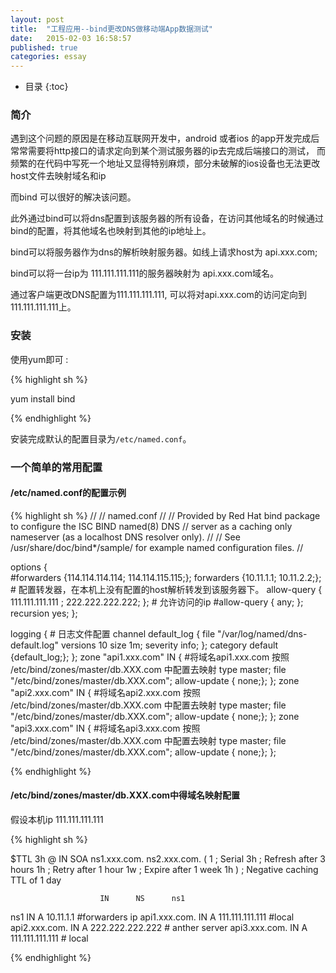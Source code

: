 ```yaml
---
layout: post
title:  "工程应用--bind更改DNS做移动端App数据测试"
date:   2015-02-03 16:58:57
published: true
categories: essay
---
```


* 目录
{:toc}

### 简介
遇到这个问题的原因是在移动互联网开发中，android 或者ios 的app开发完成后常常需要将http接口的请求定向到某个测试服务器的ip去完成后端接口的测试，
而频繁的在代码中写死一个地址又显得特别麻烦，部分未破解的ios设备也无法更改host文件去映射域名和ip

而bind 可以很好的解决该问题。

此外通过bind可以将dns配置到该服务器的所有设备，在访问其他域名的时候通过bind的配置，将其他域名也映射到其他的ip地址上。

bind可以将服务器作为dns的解析映射服务器。如线上请求host为 api.xxx.com;

bind可以将一台ip为 111.111.111.111的服务器映射为 api.xxx.com域名。

通过客户端更改DNS配置为111.111.111.111, 可以将对api.xxx.com的访问定向到111.111.111.111上。

### 安装

使用yum即可 :

{% highlight sh %}

yum install bind

{% endhighlight %}

安装完成默认的配置目录为`/etc/named.conf`。

### 一个简单的常用配置

#### /etc/named.conf的配置示例

{% highlight sh %}
//
// named.conf
//
// Provided by Red Hat bind package to configure the ISC BIND named(8) DNS
// server as a caching only nameserver (as a localhost DNS resolver only).
//
// See /usr/share/doc/bind*/sample/ for example named configuration files.
//

options {        
	#forwarders {114.114.114.114; 114.114.115.115;};
	forwarders {10.11.1.1; 10.11.2.2;}; # 配置转发器，在本机上没有配置的host解析转发到该服务器下。
	allow-query { 111.111.111.111 ; 222.222.222.222; }; # 允许访问的ip
	#allow-query { any; };
	recursion yes;
};

logging { # 日志文件配置
    channel default_log {
	        file "/var/log/named/dns-default.log" versions 10 size 1m;
	        severity info;
    };
    category default {default_log;};
};
zone "api1.xxx.com" IN { #将域名api1.xxx.com 按照 /etc/bind/zones/master/db.XXX.com 中配置去映射
	type master;
	file "/etc/bind/zones/master/db.XXX.com";
	allow-update { none;};
};
zone "api2.xxx.com" IN { #将域名api2.xxx.com 按照 /etc/bind/zones/master/db.XXX.com 中配置去映射
	type master;
	file "/etc/bind/zones/master/db.XXX.com";
	allow-update { none;};
};
zone "api3.xxx.com" IN { #将域名api3.xxx.com 按照 /etc/bind/zones/master/db.XXX.com 中配置去映射
    type master;
	file "/etc/bind/zones/master/db.XXX.com";
	allow-update { none;};
};


{% endhighlight %}

#### /etc/bind/zones/master/db.XXX.com中得域名映射配置

假设本机ip 111.111.111.111

{% highlight sh %}


$TTL    3h
@       IN      SOA     ns1.xxx.com. ns2.xxx.com. (
                          1        ; Serial
                          3h       ; Refresh after 3 hours
                          1h       ; Retry after 1 hour
                          1w       ; Expire after 1 week
                          1h )     ; Negative caching TTL of 1 day

	       				IN      NS      ns1
ns1				    IN		A	   10.11.1.1 #forwarders ip
api1.xxx.com.		IN      A      111.111.111.111 #local
api2.xxx.com.       IN      A      222.222.222.222 # anther server
api3.xxx.com.		IN		A	   111.111.111.111 # local

{% endhighlight %}
